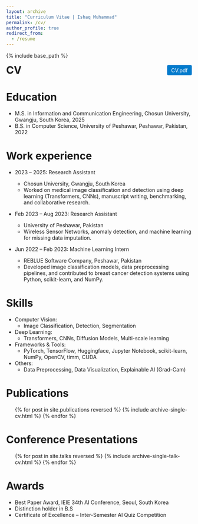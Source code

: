 ```yaml
---
layout: archive
title: "Curriculum Vitae | Ishaq Muhammad"
permalink: /cv/
author_profile: true
redirect_from:
  - /resume
---
```


{% include base_path %}

<div style="display: flex; justify-content: space-between; align-items: center; margin-bottom: 1em;">
  <h1 style="margin: 0;">CV</h1>
  <a href="{{ '/files/cv.pdf' | relative_url }}" download
     style="text-decoration: none; padding: 0.4em 0.8em; background-color: #007acc; color: white; border-radius: 4px;">
    CV.pdf
  </a>
</div>

Education
======
* M.S. in Information and Communication Engineering, Chosun University, Gwangju, South Korea, 2025  
* B.S. in Computer Science, University of Peshawar, Peshawar, Pakistan, 2022

Work experience
======
* 2023 – 2025: Research Assistant  
  * Chosun University, Gwangju, South Korea  
  * Worked on medical image classification and detection using deep learning (Transformers, CNNs), manuscript writing, benchmarking, and collaborative research.

* Feb 2023 – Aug 2023: Research Assistant  
  * University of Peshawar, Pakistan  
  * Wireless Sensor Networks, anomaly detection, and machine learning for missing data imputation.

* Jun 2022 – Feb 2023: Machine Learning Intern  
  * REBLUE Software Company, Peshawar, Pakistan  
  * Developed image classification models, data preprocessing pipelines, and contributed to breast cancer detection systems using Python, scikit-learn, and NumPy.

Skills
======
* Computer Vision:
  * Image Classification, Detection, Segmentation
* Deep Learning:
  * Transformers, CNNs, Diffusion Models, Multi-scale learning
* Frameworks & Tools:
  * PyTorch, TensorFlow, Huggingface, Jupyter Notebook, scikit-learn, NumPy, OpenCV, timm, CUDA
* Others:
  * Data Preprocessing, Data Visualization, Explainable AI (Grad-Cam)

Publications
======
<ul>{% for post in site.publications reversed %}
  {% include archive-single-cv.html %}
{% endfor %}</ul>

Conference Presentations
======
<ul>{% for post in site.talks reversed %}
  {% include archive-single-talk-cv.html %}
{% endfor %}</ul>

Awards
======
* Best Paper Award, IEIE 34th AI Conference, Seoul, South Korea
* Distinction holder in B.S
* Certificate of Excellence – Inter-Semester AI Quiz Competition
